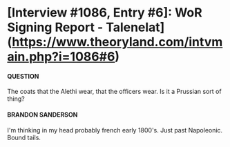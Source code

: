 # [Interview #1086, Entry #6]: WoR Signing Report - Talenelat](https://www.theoryland.com/intvmain.php?i=1086#6)

#### QUESTION

The coats that the Alethi wear, that the officers wear. Is it a Prussian sort of thing?

#### BRANDON SANDERSON

I'm thinking in my head probably french early 1800's. Just past Napoleonic. Bound tails.

